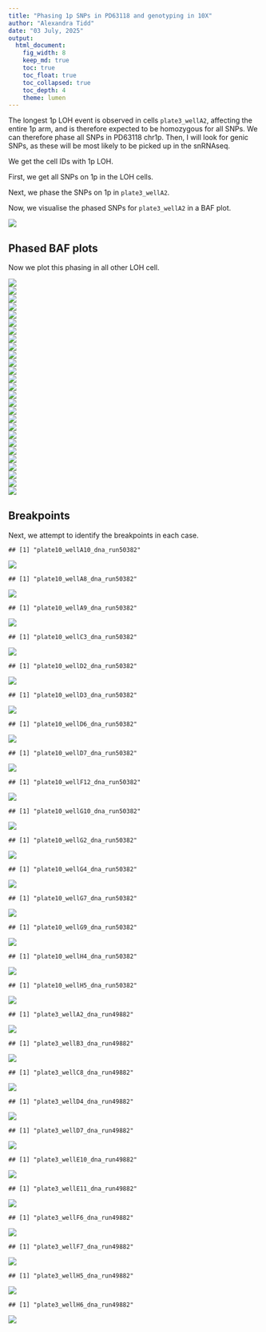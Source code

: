```yaml
---
title: "Phasing 1p SNPs in PD63118 and genotyping in 10X"
author: "Alexandra Tidd"
date: "03 July, 2025"
output:
  html_document:
    fig_width: 8
    keep_md: true
    toc: true
    toc_float: true
    toc_collapsed: true
    toc_depth: 4
    theme: lumen
---
```


The longest 1p LOH event is observed in cells `plate3_wellA2`, affecting the
entire 1p arm, and is therefore expected to be homozygous for all SNPs. We can
therefore phase all SNPs in PD63118 chr1p. Then, I will look for genic SNPs, as 
these will be most likely to be picked up in the snRNAseq.



We get the cell IDs with 1p LOH.



First, we get all SNPs on 1p in the LOH cells.





Next, we phase the SNPs on 1p in `plate3_wellA2`.



Now, we visualise the phased SNPs for `plate3_wellA2` in a BAF plot.

<img src="/nfs/casm/team268im/at31/projects/hashimoto_thyroiditis/reports/20250627_phase_1p_snps_in_10X_files/figure-html/plot_baf_plate3_wellA2_snps-1.png" style="display: block; margin: auto;" />

## Phased BAF plots

Now we plot this phasing in all other LOH cell.

<img src="/nfs/casm/team268im/at31/projects/hashimoto_thyroiditis/reports/20250627_phase_1p_snps_in_10X_files/figure-html/plot_bafs-1.png" style="display: block; margin: auto;" /><img src="/nfs/casm/team268im/at31/projects/hashimoto_thyroiditis/reports/20250627_phase_1p_snps_in_10X_files/figure-html/plot_bafs-2.png" style="display: block; margin: auto;" /><img src="/nfs/casm/team268im/at31/projects/hashimoto_thyroiditis/reports/20250627_phase_1p_snps_in_10X_files/figure-html/plot_bafs-3.png" style="display: block; margin: auto;" /><img src="/nfs/casm/team268im/at31/projects/hashimoto_thyroiditis/reports/20250627_phase_1p_snps_in_10X_files/figure-html/plot_bafs-4.png" style="display: block; margin: auto;" /><img src="/nfs/casm/team268im/at31/projects/hashimoto_thyroiditis/reports/20250627_phase_1p_snps_in_10X_files/figure-html/plot_bafs-5.png" style="display: block; margin: auto;" /><img src="/nfs/casm/team268im/at31/projects/hashimoto_thyroiditis/reports/20250627_phase_1p_snps_in_10X_files/figure-html/plot_bafs-6.png" style="display: block; margin: auto;" /><img src="/nfs/casm/team268im/at31/projects/hashimoto_thyroiditis/reports/20250627_phase_1p_snps_in_10X_files/figure-html/plot_bafs-7.png" style="display: block; margin: auto;" /><img src="/nfs/casm/team268im/at31/projects/hashimoto_thyroiditis/reports/20250627_phase_1p_snps_in_10X_files/figure-html/plot_bafs-8.png" style="display: block; margin: auto;" /><img src="/nfs/casm/team268im/at31/projects/hashimoto_thyroiditis/reports/20250627_phase_1p_snps_in_10X_files/figure-html/plot_bafs-9.png" style="display: block; margin: auto;" /><img src="/nfs/casm/team268im/at31/projects/hashimoto_thyroiditis/reports/20250627_phase_1p_snps_in_10X_files/figure-html/plot_bafs-10.png" style="display: block; margin: auto;" /><img src="/nfs/casm/team268im/at31/projects/hashimoto_thyroiditis/reports/20250627_phase_1p_snps_in_10X_files/figure-html/plot_bafs-11.png" style="display: block; margin: auto;" /><img src="/nfs/casm/team268im/at31/projects/hashimoto_thyroiditis/reports/20250627_phase_1p_snps_in_10X_files/figure-html/plot_bafs-12.png" style="display: block; margin: auto;" /><img src="/nfs/casm/team268im/at31/projects/hashimoto_thyroiditis/reports/20250627_phase_1p_snps_in_10X_files/figure-html/plot_bafs-13.png" style="display: block; margin: auto;" /><img src="/nfs/casm/team268im/at31/projects/hashimoto_thyroiditis/reports/20250627_phase_1p_snps_in_10X_files/figure-html/plot_bafs-14.png" style="display: block; margin: auto;" /><img src="/nfs/casm/team268im/at31/projects/hashimoto_thyroiditis/reports/20250627_phase_1p_snps_in_10X_files/figure-html/plot_bafs-15.png" style="display: block; margin: auto;" /><img src="/nfs/casm/team268im/at31/projects/hashimoto_thyroiditis/reports/20250627_phase_1p_snps_in_10X_files/figure-html/plot_bafs-16.png" style="display: block; margin: auto;" /><img src="/nfs/casm/team268im/at31/projects/hashimoto_thyroiditis/reports/20250627_phase_1p_snps_in_10X_files/figure-html/plot_bafs-17.png" style="display: block; margin: auto;" /><img src="/nfs/casm/team268im/at31/projects/hashimoto_thyroiditis/reports/20250627_phase_1p_snps_in_10X_files/figure-html/plot_bafs-18.png" style="display: block; margin: auto;" /><img src="/nfs/casm/team268im/at31/projects/hashimoto_thyroiditis/reports/20250627_phase_1p_snps_in_10X_files/figure-html/plot_bafs-19.png" style="display: block; margin: auto;" /><img src="/nfs/casm/team268im/at31/projects/hashimoto_thyroiditis/reports/20250627_phase_1p_snps_in_10X_files/figure-html/plot_bafs-20.png" style="display: block; margin: auto;" /><img src="/nfs/casm/team268im/at31/projects/hashimoto_thyroiditis/reports/20250627_phase_1p_snps_in_10X_files/figure-html/plot_bafs-21.png" style="display: block; margin: auto;" /><img src="/nfs/casm/team268im/at31/projects/hashimoto_thyroiditis/reports/20250627_phase_1p_snps_in_10X_files/figure-html/plot_bafs-22.png" style="display: block; margin: auto;" /><img src="/nfs/casm/team268im/at31/projects/hashimoto_thyroiditis/reports/20250627_phase_1p_snps_in_10X_files/figure-html/plot_bafs-23.png" style="display: block; margin: auto;" /><img src="/nfs/casm/team268im/at31/projects/hashimoto_thyroiditis/reports/20250627_phase_1p_snps_in_10X_files/figure-html/plot_bafs-24.png" style="display: block; margin: auto;" /><img src="/nfs/casm/team268im/at31/projects/hashimoto_thyroiditis/reports/20250627_phase_1p_snps_in_10X_files/figure-html/plot_bafs-25.png" style="display: block; margin: auto;" /><img src="/nfs/casm/team268im/at31/projects/hashimoto_thyroiditis/reports/20250627_phase_1p_snps_in_10X_files/figure-html/plot_bafs-26.png" style="display: block; margin: auto;" /><img src="/nfs/casm/team268im/at31/projects/hashimoto_thyroiditis/reports/20250627_phase_1p_snps_in_10X_files/figure-html/plot_bafs-27.png" style="display: block; margin: auto;" />

## Breakpoints

Next, we attempt to identify the breakpoints in each case.


```
## [1] "plate10_wellA10_dna_run50382"
```

<img src="/nfs/casm/team268im/at31/projects/hashimoto_thyroiditis/reports/20250627_phase_1p_snps_in_10X_files/figure-html/id_breakpoints-1.png" style="display: block; margin: auto;" />

```
## [1] "plate10_wellA8_dna_run50382"
```

<img src="/nfs/casm/team268im/at31/projects/hashimoto_thyroiditis/reports/20250627_phase_1p_snps_in_10X_files/figure-html/id_breakpoints-2.png" style="display: block; margin: auto;" />

```
## [1] "plate10_wellA9_dna_run50382"
```

<img src="/nfs/casm/team268im/at31/projects/hashimoto_thyroiditis/reports/20250627_phase_1p_snps_in_10X_files/figure-html/id_breakpoints-3.png" style="display: block; margin: auto;" />

```
## [1] "plate10_wellC3_dna_run50382"
```

<img src="/nfs/casm/team268im/at31/projects/hashimoto_thyroiditis/reports/20250627_phase_1p_snps_in_10X_files/figure-html/id_breakpoints-4.png" style="display: block; margin: auto;" />

```
## [1] "plate10_wellD2_dna_run50382"
```

<img src="/nfs/casm/team268im/at31/projects/hashimoto_thyroiditis/reports/20250627_phase_1p_snps_in_10X_files/figure-html/id_breakpoints-5.png" style="display: block; margin: auto;" />

```
## [1] "plate10_wellD3_dna_run50382"
```

<img src="/nfs/casm/team268im/at31/projects/hashimoto_thyroiditis/reports/20250627_phase_1p_snps_in_10X_files/figure-html/id_breakpoints-6.png" style="display: block; margin: auto;" />

```
## [1] "plate10_wellD6_dna_run50382"
```

<img src="/nfs/casm/team268im/at31/projects/hashimoto_thyroiditis/reports/20250627_phase_1p_snps_in_10X_files/figure-html/id_breakpoints-7.png" style="display: block; margin: auto;" />

```
## [1] "plate10_wellD7_dna_run50382"
```

<img src="/nfs/casm/team268im/at31/projects/hashimoto_thyroiditis/reports/20250627_phase_1p_snps_in_10X_files/figure-html/id_breakpoints-8.png" style="display: block; margin: auto;" />

```
## [1] "plate10_wellF12_dna_run50382"
```

<img src="/nfs/casm/team268im/at31/projects/hashimoto_thyroiditis/reports/20250627_phase_1p_snps_in_10X_files/figure-html/id_breakpoints-9.png" style="display: block; margin: auto;" />

```
## [1] "plate10_wellG10_dna_run50382"
```

<img src="/nfs/casm/team268im/at31/projects/hashimoto_thyroiditis/reports/20250627_phase_1p_snps_in_10X_files/figure-html/id_breakpoints-10.png" style="display: block; margin: auto;" />

```
## [1] "plate10_wellG2_dna_run50382"
```

<img src="/nfs/casm/team268im/at31/projects/hashimoto_thyroiditis/reports/20250627_phase_1p_snps_in_10X_files/figure-html/id_breakpoints-11.png" style="display: block; margin: auto;" />

```
## [1] "plate10_wellG4_dna_run50382"
```

<img src="/nfs/casm/team268im/at31/projects/hashimoto_thyroiditis/reports/20250627_phase_1p_snps_in_10X_files/figure-html/id_breakpoints-12.png" style="display: block; margin: auto;" />

```
## [1] "plate10_wellG7_dna_run50382"
```

<img src="/nfs/casm/team268im/at31/projects/hashimoto_thyroiditis/reports/20250627_phase_1p_snps_in_10X_files/figure-html/id_breakpoints-13.png" style="display: block; margin: auto;" />

```
## [1] "plate10_wellG9_dna_run50382"
```

<img src="/nfs/casm/team268im/at31/projects/hashimoto_thyroiditis/reports/20250627_phase_1p_snps_in_10X_files/figure-html/id_breakpoints-14.png" style="display: block; margin: auto;" />

```
## [1] "plate10_wellH4_dna_run50382"
```

<img src="/nfs/casm/team268im/at31/projects/hashimoto_thyroiditis/reports/20250627_phase_1p_snps_in_10X_files/figure-html/id_breakpoints-15.png" style="display: block; margin: auto;" />

```
## [1] "plate10_wellH5_dna_run50382"
```

<img src="/nfs/casm/team268im/at31/projects/hashimoto_thyroiditis/reports/20250627_phase_1p_snps_in_10X_files/figure-html/id_breakpoints-16.png" style="display: block; margin: auto;" />

```
## [1] "plate3_wellA2_dna_run49882"
```

<img src="/nfs/casm/team268im/at31/projects/hashimoto_thyroiditis/reports/20250627_phase_1p_snps_in_10X_files/figure-html/id_breakpoints-17.png" style="display: block; margin: auto;" />

```
## [1] "plate3_wellB3_dna_run49882"
```

<img src="/nfs/casm/team268im/at31/projects/hashimoto_thyroiditis/reports/20250627_phase_1p_snps_in_10X_files/figure-html/id_breakpoints-18.png" style="display: block; margin: auto;" />

```
## [1] "plate3_wellC8_dna_run49882"
```

<img src="/nfs/casm/team268im/at31/projects/hashimoto_thyroiditis/reports/20250627_phase_1p_snps_in_10X_files/figure-html/id_breakpoints-19.png" style="display: block; margin: auto;" />

```
## [1] "plate3_wellD4_dna_run49882"
```

<img src="/nfs/casm/team268im/at31/projects/hashimoto_thyroiditis/reports/20250627_phase_1p_snps_in_10X_files/figure-html/id_breakpoints-20.png" style="display: block; margin: auto;" />

```
## [1] "plate3_wellD7_dna_run49882"
```

<img src="/nfs/casm/team268im/at31/projects/hashimoto_thyroiditis/reports/20250627_phase_1p_snps_in_10X_files/figure-html/id_breakpoints-21.png" style="display: block; margin: auto;" />

```
## [1] "plate3_wellE10_dna_run49882"
```

<img src="/nfs/casm/team268im/at31/projects/hashimoto_thyroiditis/reports/20250627_phase_1p_snps_in_10X_files/figure-html/id_breakpoints-22.png" style="display: block; margin: auto;" />

```
## [1] "plate3_wellE11_dna_run49882"
```

<img src="/nfs/casm/team268im/at31/projects/hashimoto_thyroiditis/reports/20250627_phase_1p_snps_in_10X_files/figure-html/id_breakpoints-23.png" style="display: block; margin: auto;" />

```
## [1] "plate3_wellF6_dna_run49882"
```

<img src="/nfs/casm/team268im/at31/projects/hashimoto_thyroiditis/reports/20250627_phase_1p_snps_in_10X_files/figure-html/id_breakpoints-24.png" style="display: block; margin: auto;" />

```
## [1] "plate3_wellF7_dna_run49882"
```

<img src="/nfs/casm/team268im/at31/projects/hashimoto_thyroiditis/reports/20250627_phase_1p_snps_in_10X_files/figure-html/id_breakpoints-25.png" style="display: block; margin: auto;" />

```
## [1] "plate3_wellH5_dna_run49882"
```

<img src="/nfs/casm/team268im/at31/projects/hashimoto_thyroiditis/reports/20250627_phase_1p_snps_in_10X_files/figure-html/id_breakpoints-26.png" style="display: block; margin: auto;" />

```
## [1] "plate3_wellH6_dna_run49882"
```

<img src="/nfs/casm/team268im/at31/projects/hashimoto_thyroiditis/reports/20250627_phase_1p_snps_in_10X_files/figure-html/id_breakpoints-27.png" style="display: block; margin: auto;" />
